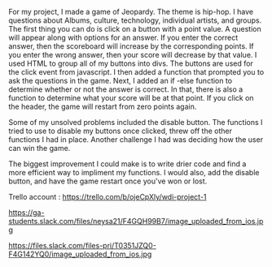 For my project, I made a game of Jeopardy. The theme is hip-hop.
I have questions about Albums, culture, technology, individual artists, and groups.
The first thing you can do is click on a button with a point value. A question will
appear along with options for an answer. If you enter the correct answer, then the 
scoreboard will increase by the corresponding points. If you enter the wrong answer,
then your score will decrease by that value. I used HTML to group all of my buttons
into divs. The buttons are used for the click event from javascript. I then added a 
function that prompted you to ask the questions in the game. Next, I added an if -else 
function to determine whether or not the answer is correct. In that, there is also
a function to determine what your score will be at that point. If you click on the header,
the game will restart from zero points again.

Some of my unsolved problems included the disable button. The functions I tried
to use to disable my buttons once clicked, threw off the other functions I had
in place. Another challenge I had was deciding how the user can win the game.

The biggest improvement I could make is to write drier code and find a more efficient
way to impliment my functions. I would also, add the disable button, and have the game
restart once you've won or lost. 

Trello account : https://trello.com/b/ojeCpXly/wdi-project-1

https://ga-students.slack.com/files/neysa21/F4GQH99B7/image_uploaded_from_ios.jpg

https://files.slack.com/files-pri/T0351JZQ0-F4G142YQ0/image_uploaded_from_ios.jpg